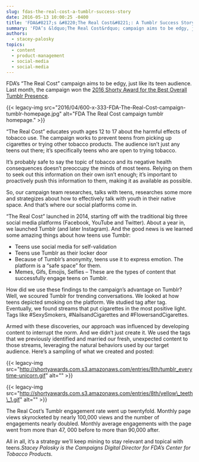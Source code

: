 ```yaml
---
slug: fdas-the-real-cost-a-tumblr-success-story
date: 2016-05-13 10:00:25 -0400
title: 'FDA&#8217;s &#8220;The Real Cost&#8221;: A Tumblr Success Story'
summary: 'FDA’s &ldquo;The Real Cost&rdquo; campaign aims to be edgy, just like its teen audience. Last month, the campaign won the 2016 Shorty Award for the Best Overall Tumblr Presence. &ldquo;The Real Cost&rdquo; educates youth ages 12 to 17 about the harmful effects of tobacco use.'
authors:
  - stacey-palosky
topics:
  - content
  - product-management
  - social-media
  - social-media
---
```


FDA’s “The Real Cost” campaign aims to be edgy, just like its teen audience. Last month, the campaign won the [2016 Shorty Award for the Best Overall Tumblr Presence](http://shortyawards.com/8th/the-real-cost-reaching-youth-at-risk-of-experimenting-with-cigarettes).

{{< legacy-img src="2016/04/600-x-333-FDA-The-Real-Cost-campaign-tumblr-homepage.jpg" alt="FDA The Real Cost campaign tumblr homepage." >}}

“The Real Cost” educates youth ages 12 to 17 about the harmful effects of tobacco use. The campaign works to prevent teens from picking up cigarettes or trying other tobacco products. The audience isn’t just any teens out there; it’s specifically teens who are open to trying tobacco.

It’s probably safe to say the topic of tobacco and its negative health consequences doesn’t preoccupy the minds of most teens. Relying on them to seek out this information on their own isn’t enough; it’s important to proactively push this information to them, making it as available as possible.

So, our campaign team researches, talks with teens, researches some more and strategizes about how to effectively talk with youth in their native space. And that’s where our social platforms come in.

“The Real Cost” launched in 2014, starting off with the traditional big three social media platforms (Facebook, YouTube and Twitter). About a year in, we launched Tumblr (and later Instagram).  And the good news is we learned some amazing things about how teens use Tumblr:

  * Teens use social media for self-validation
  * Teens use Tumblr as their locker door
  * Because of Tumblr’s anonymity, teens use it to express emotion. The platform is a “safe space” for them.
  * Memes, Gifs, Emojis, Selfies – These are the types of content that successfully engage teens on Tumblr.

How did we use these findings to the campaign’s advantage on Tumblr? Well, we scoured Tumblr for trending conversations. We looked at how teens depicted smoking on the platform. We studied tag after tag. Eventually, we found streams that put cigarettes in the most positive light. Tags like #SexySmokers, #NailsandCigarettes and #FlowersandCigarettes.

Armed with these discoveries, our approach was influenced by developing content to interrupt the norm. And we didn’t just create it. We used the tags that we previously identified and married our fresh, unexpected content to those streams, leveraging the natural behaviors used by our target audience. Here’s a sampling of what we created and posted:

{{< legacy-img src="http://shortyawards.com.s3.amazonaws.com/entries/8th/tumblr_everytime-unicorn.gif" alt="" >}}

{{< legacy-img src="http://shortyawards.com.s3.amazonaws.com/entries/8th/yellow\_teeth\_1.gif" alt="" >}}

The Real Cost’s Tumblr engagement rate went up twentyfold.  Monthly page views skyrocketed by nearly 100,000 views and the number of engagements nearly doubled. Monthly average engagements with the page went from more than 47, 000 before to more than 90,000 after.

All in all, it’s a strategy we’ll keep mining to stay relevant and topical with teens._Stacey Palosky is the Campaigns Digital Director for FDA’s Center for Tobacco Products._